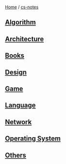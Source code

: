 [Home](https://mengxianbin.github.io) /
[cs-notes](https://mengxianbin.github.io/cs-notes/site)

## [Algorithm](https://mengxianbin.github.io/cs-notes/site/Algorithm/)

## [Architecture](https://mengxianbin.github.io/cs-notes/site/Architecture/)

## [Books](https://mengxianbin.github.io/cs-notes/site/Books/)

## [Design](https://mengxianbin.github.io/cs-notes/site/Design/)

## [Game](https://mengxianbin.github.io/cs-notes/site/Game/)

## [Language](https://mengxianbin.github.io/cs-notes/site/Language/)

## [Network](https://mengxianbin.github.io/cs-notes/site/Network/)

## [Operating System](https://mengxianbin.github.io/cs-notes/site/Operating%20System/)

## [Others](https://mengxianbin.github.io/cs-notes/site/Others/)
